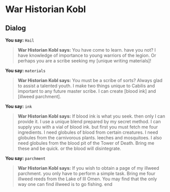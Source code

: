 # War Historian Kobl
## Dialog

**You say:** `Hail`



>**War Historian Kobl says:** You have come to learn. have you not?  I have knowledge of importance to young warriors of the legion.  Or perhaps you are a scribe seeking my [unique writing materials]!

**You say:** `materials`



>**War Historian Kobl says:** You must be a scribe of sorts?  Always glad to assist a talented youth.  I make two things unique to Cabilis and important to any future master scribe.  I can create [blood ink] and [illweed parchment].

**You say:** `ink`



>**War Historian Kobl says:** If blood ink is what you seek. then only I can provide it.  I use a unique blend prepared by my secret method.  I can supply you with a vial of blood ink. but first you must fetch me four ingredients.  I need globules of blood from certain creatures.  I need globules from the carnivorous plants. leeches and mosquitoes.  I also need globules from the blood pit of the Tower of Death.  Bring me these and be quick. or the blood will disintegrate.

**You say:** `parchment`



>**War Historian Kobl says:** If you wish to obtain a page of my illweed parchment. you only have to perform a simple task.  Bring me four illweed reeds from the Lake of Ill Omen.  You may find that the only way one can find illweed is to go fishing.
end






